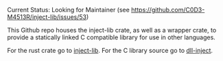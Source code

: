 Current Status: Looking for Maintainer (see https://github.com/C0D3-M4513R/inject-lib/issues/53)

This Github repo houses the inject-lib crate, as well as a wrapper crate, to provide a statically linked C compatible library for use in other languages.

For the rust crate go to [inject-lib](inject-lib).
For the C library source go to [dll-inject](dll-inject).
